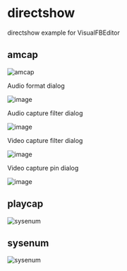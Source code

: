 # directshow
directshow example for VisualFBEditor

## amcap

![amcap](https://github.com/chunmingwang/directshow/assets/35757455/6ed1f4ce-73b5-43b6-9b26-9f34478a11ee)

Audio format dialog

![image](https://github.com/chunmingwang/directshow/assets/35757455/b0be6ea0-b679-493b-be55-89a547781244)

Audio capture filter dialog

![image](https://github.com/chunmingwang/directshow/assets/35757455/9f19d925-75c8-4a79-9831-bcf7f159e2aa)

Video capture filter dialog

![image](https://github.com/chunmingwang/directshow/assets/35757455/23af377b-c0af-4659-9eff-d6603c4a7269)

Video capture pin dialog

![image](https://github.com/chunmingwang/directshow/assets/35757455/11650faa-3e68-4e4e-be02-e92e2b1702cf)

## playcap

![sysenum](https://github.com/chunmingwang/directshow/assets/35757455/d166f9e6-4774-4785-adce-2789f187c01f)

## sysenum

![sysenum](https://github.com/chunmingwang/directshow/assets/35757455/ffdbaff8-7276-403f-8205-5dc61a1161eb)
